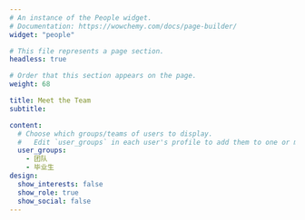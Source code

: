 ```yaml
---
# An instance of the People widget.
# Documentation: https://wowchemy.com/docs/page-builder/
widget: "people"

# This file represents a page section.
headless: true

# Order that this section appears on the page.
weight: 68

title: Meet the Team
subtitle:

content:
  # Choose which groups/teams of users to display.
  #   Edit `user_groups` in each user's profile to add them to one or more of these groups.
  user_groups:
    - 团队
    - 毕业生
design:
  show_interests: false
  show_role: true
  show_social: false
---
```


